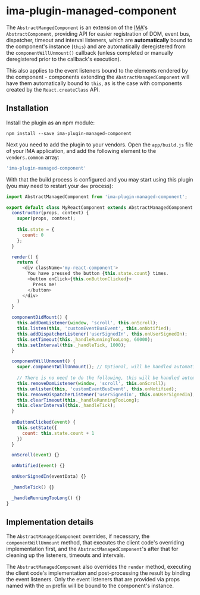 # ima-plugin-managed-component

The `AbstractMangedComponent` is an extension of the
[IMA](https://github.com/seznam/IMA.js-skeleton)'s `AbstractComponent`,
providing API for easier registration of DOM, event bus, dispatcher, timeout
and interval listeners, which are **automatically** bound to the component's
instance (`this`) and are automatically deregistered from the
`componentWillUnmount()` callback (unless completed or manually deregistered
prior to the callback's execution).

This also applies to the event listeners bound to the elements rendered by the
component - components extending the `AbstractManagedComponent` will have them
automatically bound to `this`, as is the case with components created by the
`React.createClass` API.

## Installation

Install the plugin as an npm module:

```
npm install --save ima-plugin-managed-component
```

Next you need to add the plugin to your vendors. Open the `app/build.js` file
of your IMA application, and add the following element to the `vendors.common`
array:

```javascript
'ima-plugin-managed-component'
```

With that the build process is configured and you may start using this plugin
(you may need to restart your `dev` process):

```javascript
import AbstractManagedComponent from 'ima-plugin-managed-component';

export default class MyReactComponent extends AbstractManagedComponent {
  constructor(props, context) {
    super(props, context);
    
    this.state = {
      count: 0
    };
  }

  render() {
    return (
      <div className='my-react-component'>
        You have pressed the button {this.state.count} times.
        <button onClick={this.onButtonClicked}>
          Press me!
        </button>
      </div>
    )
  }

  componentDidMount() {
  	this.addDomListener(window, 'scroll', this.onScroll);
  	this.listen(this, 'customEventBusEvent', this.onNotified);
  	this.addDispatcherListener('userSignedIn', this.onUserSignedIn);
  	this.setTimeout(this._handleRunningTooLong, 60000);
  	this.setInterval(this._handleTick, 1000);
  }

  componentWillUnmount() {
  	super.componentWillUnmount(); // Optional, will be handled automatically
  	
  	// There is no need to do the following, this will be handled automatically
  	this.removeDomListener(window, 'scroll', this.onScroll);
  	this.unlisten(this, 'customEventBusEvent', this.onNotified);
  	this.removeDispatcherListener('userSignedIn', this.onUserSignedIn);
  	this.clearTimeout(this._handleRunningTooLong);
  	this.clearInterval(this._handleTick);
  }
  
  onButtonClicked(event) {
    this.setState({
      count: this.state.count + 1
    })
  }

  onScroll(event) {}

  onNotified(event) {}

  onUserSignedIn(eventData) {}

  _handleTick() {}

  _handleRunningTooLong() {}
}
```

## Implementation details

The `AbstractManagedComponent` overrides, if necessary, the
`componentWillUnmount` method, that executes the client code's overriding
implementation first, and the `AbstractManagedComponent`'s after that for
cleaning up the listeners, timeouts and intervals.

The `AbstractManagedComponent` also overrides the `render` method, executing
the client code's implementation and post-processing the result by binding the
event listeners. Only the event listeners that are provided via props named
with the `on` prefix will be bound to the component's instance.
